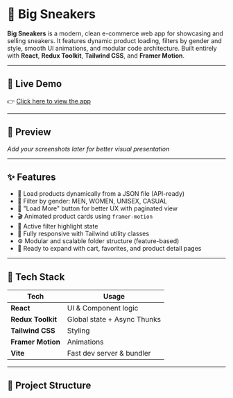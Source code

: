 # 👟 Big Sneakers

**Big Sneakers** is a modern, clean e-commerce web app for showcasing and selling sneakers. It features dynamic product loading, filters by gender and style, smooth UI animations, and modular code architecture. Built entirely with **React**, **Redux Toolkit**, **Tailwind CSS**, and **Framer Motion**.

---

## 🚀 Live Demo

👉 [Click here to view the app](https://alexander-webov.github.io/store-big-sneakers)

---

## 📸 Preview

_Add your screenshots later for better visual presentation_

---

## ✨ Features

- 🔄 Load products dynamically from a JSON file (API-ready)
- 🧭 Filter by gender: MEN, WOMEN, UNISEX, CASUAL
- 🔁 "Load More" button for better UX with paginated view
- 🎬 Animated product cards using `framer-motion`
- 🧠 Active filter highlight state
- 📱 Fully responsive with Tailwind utility classes
- ⚙️ Modular and scalable folder structure (feature-based)
- 🚀 Ready to expand with cart, favorites, and product detail pages

---

## 🧰 Tech Stack

| Tech               | Usage                          |
|--------------------|--------------------------------|
| **React**          | UI & Component logic           |
| **Redux Toolkit**  | Global state + Async Thunks    |
| **Tailwind CSS**   | Styling                        |
| **Framer Motion**  | Animations                     |
| **Vite**           | Fast dev server & bundler      |

---

## 📂 Project Structure

